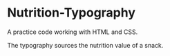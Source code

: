 # Nutrition-Typography

<p>A practice code working with HTML and CSS. </p>
<p> The typography sources the nutrition value of a snack. </p>
